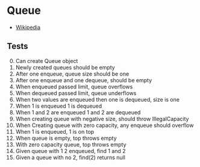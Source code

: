 # Queue

- [Wikipedia](https://en.wikipedia.org/wiki/Queue_(abstract_data_type))

## Tests

0. Can create Queue object
1. Newly created queues should be empty
2. After one enqueue, queue size should be one
3. After one enqueue and one dequeue, should be empty
4. When enqueued passed limit, queue overflows
5. When dequeued passed limit, queue underflows
6. When two values are enqueued then one is dequeued, size is one
7. When 1 is enqueued 1 is dequeued
8. When 1 and 2 are enqueued 1 and 2 are dequeued
9. When creating queue with negative size, should throw IllegalCapacity
10. When Creating queue with zero capacity, any enqueue should overflow
11. When 1 is enqueued, 1 is on top
12. When queue is empty, top throws empty
13. With zero capacity queue, top throws empty
14. Given queue with 1 2 enqueued, find 1 and 2
15. Given a queue with no 2, find(2) returns null
